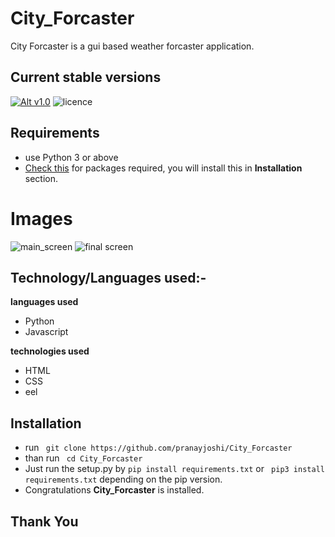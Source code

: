 # City_Forcaster
City Forcaster is a gui based weather forcaster application.

## Current stable versions
[![Alt v1.0](https://img.shields.io/badge/release--1.0-ok-green.svg)](https://github.com/pranayjoshi/City_Forcaster/releases/tag/1.0)  ![licence](https://img.shields.io/github/license/mashape/apistatus.svg)

## Requirements
* use Python 3 or above
* [Check this](https://github.com/pranayjoshi/City_Forcaster/blob/master/requirements.txt) for packages required, you will install this in **Installation** section.

# Images
![main_screen](https://github.com/pranayjoshi/City_Forcaster/blob/master/images/main_screen.JPG)
![final screen](https://github.com/pranayjoshi/City_Forcaster/blob/master/images/final_screen.JPG)
## Technology/Languages used:-

**languages used**

* Python
* Javascript

**technologies used**

* HTML
* CSS
* eel

## Installation
* run ``` git clone https://github.com/pranayjoshi/City_Forcaster```
* than run ``` cd City_Forcaster```
* Just run the setup.py by ``` pip install requirements.txt ``` or ``` pip3 install requirements.txt``` depending on the pip version.
* Congratulations **City_Forcaster** is installed.

## Thank You
